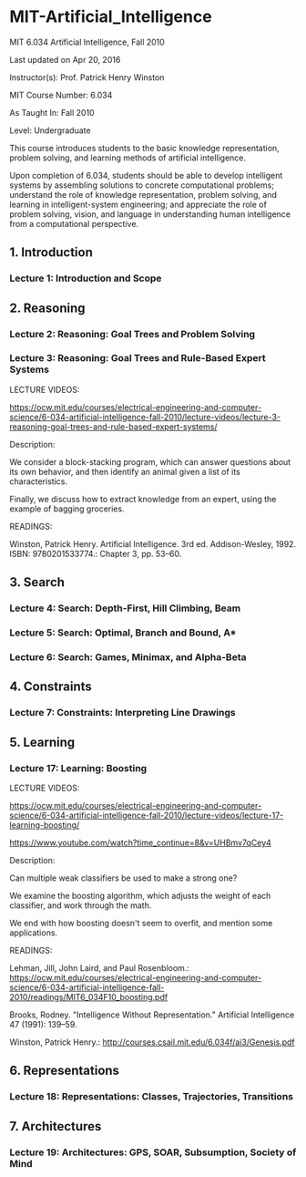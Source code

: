 # MIT-Artificial_Intelligence
MIT 6.034 Artificial Intelligence, Fall 2010

Last updated on Apr 20, 2016

Instructor(s):
Prof. Patrick Henry Winston

MIT Course Number:
6.034

As Taught In:
Fall 2010

Level:
Undergraduate

This course introduces students to the basic knowledge representation, problem solving, and learning methods of artificial intelligence. 

Upon completion of 6.034, students should be able to develop intelligent systems by assembling solutions to concrete computational problems; understand the role of knowledge representation, problem solving, and learning in intelligent-system engineering; and appreciate the role of problem solving, vision, and language in understanding human intelligence from a computational perspective.

## 1. Introduction

### Lecture 1: Introduction and Scope

## 2. Reasoning


### Lecture 2: Reasoning: Goal Trees and Problem Solving

### Lecture 3: Reasoning: Goal Trees and Rule-Based Expert Systems

LECTURE VIDEOS:

https://ocw.mit.edu/courses/electrical-engineering-and-computer-science/6-034-artificial-intelligence-fall-2010/lecture-videos/lecture-3-reasoning-goal-trees-and-rule-based-expert-systems/

Description: 

We consider a block-stacking program, which can answer questions about its own behavior, and then identify an animal given a list of its characteristics. 

Finally, we discuss how to extract knowledge from an expert, using the example of bagging groceries.


READINGS:

Winston, Patrick Henry. Artificial Intelligence. 3rd ed. Addison-Wesley, 1992. ISBN: 9780201533774.:
Chapter 3, pp. 53–60.

## 3. Search

### Lecture 4: Search: Depth-First, Hill Climbing, Beam

### Lecture 5: Search: Optimal, Branch and Bound, A*

### Lecture 6: Search: Games, Minimax, and Alpha-Beta

## 4. Constraints

### Lecture 7: Constraints: Interpreting Line Drawings

## 5. Learning

### Lecture 17: Learning: Boosting

LECTURE VIDEOS:

https://ocw.mit.edu/courses/electrical-engineering-and-computer-science/6-034-artificial-intelligence-fall-2010/lecture-videos/lecture-17-learning-boosting/

https://www.youtube.com/watch?time_continue=8&v=UHBmv7qCey4


Description: 

Can multiple weak classifiers be used to make a strong one? 

We examine the boosting algorithm, which adjusts the weight of each classifier, and work through the math. 

We end with how boosting doesn't seem to overfit, and mention some applications.



READINGS:

Lehman, Jill, John Laird, and Paul Rosenbloom.:
https://ocw.mit.edu/courses/electrical-engineering-and-computer-science/6-034-artificial-intelligence-fall-2010/readings/MIT6_034F10_boosting.pdf


Brooks, Rodney. "Intelligence Without Representation." Artificial Intelligence 47 (1991): 139–59.

Winston, Patrick Henry.:
http://courses.csail.mit.edu/6.034f/ai3/Genesis.pdf

## 6. Representations

### Lecture 18: Representations: Classes, Trajectories, Transitions

## 7. Architectures

### Lecture 19: Architectures: GPS, SOAR, Subsumption, Society of Mind



